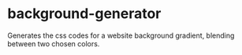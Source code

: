 # background-generator
Generates the css codes for a website background gradient, blending between two chosen colors.
